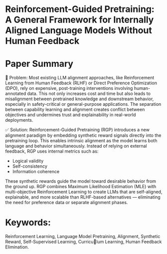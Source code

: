 # Reinforcement-Guided Pretraining: A General Framework for Internally Aligned Language Models Without Human Feedback

# Paper Summary

🛑 Problem:
Most existing LLM alignment approaches, like Reinforcement Learning from Human Feedback (RLHF) or Direct Preference Optimization (DPO), rely on expensive, post-training interventions involving human-annotated data. This not only increases cost and time but also leads to misalignment between pretrained knowledge and downstream behavior, especially in safety-critical or general-purpose applications. The separation between capability learning and alignment creates conflict between objectives and undermines trust and explainability in real-world deployments.

✅ Solution:
Reinforcement-Guided Pretraining (RGP) introduces a new alignment paradigm by embedding synthetic reward signals directly into the pretraining loop. This enables intrinsic alignment as the model learns both language and behavior simultaneously. Instead of relying on external feedback, RGP uses internal metrics such as:

- Logical validity
- Self-consistency
- Information coherence

These synthetic rewards guide the model toward desirable behavior from the ground up. RGP combines Maximum Likelihood Estimation (MLE) with multi-objective Reinforcement Learning to create LLMs that are self-aligned, explainable, and more scalable than RLHF-based alternatives — eliminating the need for preference data or separate alignment phases.

# Keywords:
Reinforcement Learning, Language Model Pretraining,
Alignment, Synthetic Reward, Self-Supervised Learning, Curriculum Learning, Human Feedback Elimination.



